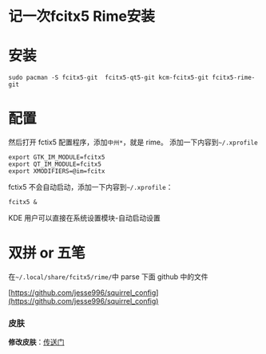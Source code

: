# 记一次fcitx5 Rime安装


# 安装

```
sudo pacman -S fcitx5-git  fcitx5-qt5-git kcm-fcitx5-git fcitx5-rime-git
```

# 配置

然后打开 fctix5 配置程序，添加`中州*`，就是 rime。
添加一下内容到`~/.xprofile`

```
export GTK_IM_MODULE=fcitx5
export QT_IM_MODULE=fcitx5
export XMODIFIERS=@im=fcitx
```

fctix5 不会自动启动，添加一下内容到`~/.xprofile`：

```
fcitx5 &
```

KDE 用户可以直接在系统设置模块-自动启动设置

# 双拼 or 五笔

在`~/.local/share/fcitx5/rime/`中 parse 下面 github 中的文件

[https://github.com/jesse996/squirrel_config](https://github.com/jesse996/squirrel_config)

### 皮肤

**修改皮肤**：[传送门](https://github.com/iovxw/fcitx5-simple-theme)

